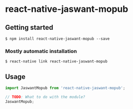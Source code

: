 # react-native-jaswant-mopub

## Getting started

`$ npm install react-native-jaswant-mopub --save`

### Mostly automatic installation

`$ react-native link react-native-jaswant-mopub`

## Usage
```javascript
import JaswantMopub from 'react-native-jaswant-mopub';

// TODO: What to do with the module?
JaswantMopub;
```
